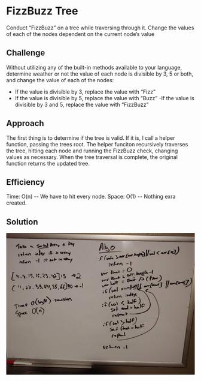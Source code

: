 # FizzBuzz Tree
Conduct “FizzBuzz” on a tree while traversing through it. Change the values of each of the nodes dependent on the current node’s value

## Challenge
Without utilizing any of the built-in methods available to your language, determine weather or not the value of each node is divisible by 3, 5 or both, and change the value of each of the nodes:
- If the value is divisible by 3, replace the value with “Fizz”
- If the value is divisible by 5, replace the value with “Buzz”
 -If the value is divisible by 3 and 5, replace the value with “FizzBuzz”

## Approach  
The first thing is to determine if the tree is valid. If it is, I call a helper function, passing the trees root. The helper funciton recursively traverses the tree, hitting each node and running the FizzBuzz check, changing values as necessary.  When the tree traversal is complete, the original function returns the updated tree.

## Efficiency
Time: O(n) -- We have to hit every node.
Space: O(1) -- Nothing exra created.

## Solution
![FizzBuzz Tree whiteboard image](https://github.com/Kcils360/data-structures-and-algorithms-JS/blob/master/assets/binary-search.jpg "FizzBuzz Tree White Board")


